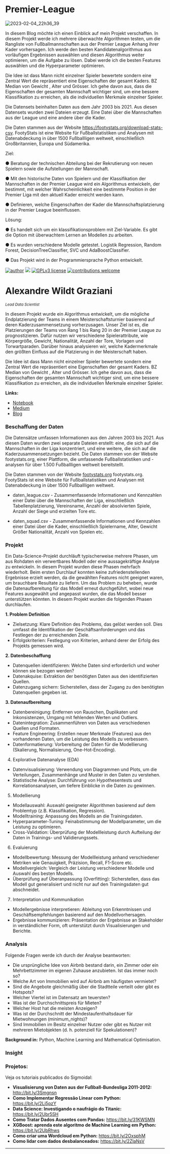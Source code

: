 # Premier-League

![2023-02-04_22h36_39](https://user-images.githubusercontent.com/18030121/216790586-91de0cdb-e93e-4717-a852-b4c97ef11fb9.png)


 

In diesem Blog möchte ich einen  Einblick auf mein Projekt verschaffen. In diesem Projekt werde ich mehrere überwachte Algorithmen testen, um die Rangliste von  Fußballmannschaften  aus der Premier League Anhang ihrer Kader vorhersagen. Ich werde den besten Kandidatenalgorithmus aus vorläufigen Ergebnissen auswählen und diesen Algorithmus weiter optimieren, um die Aufgabe zu lösen. Dabei werde ich die besten Features auswählen und die Hyperparameter  optimieren.

Die Idee ist dass Mann nicht einzelner Spieler bewertete sondern eine Zentral Wert die repräsentiert eine Eigenschaften der gesamt Kaders. BZ Median von Gewicht , Alter und Grösser. Ich gehe davon aus, dass die Eigenschaften der gesamten Mannschaft wichtiger sind, um eine bessere Klassifikation zu erreichen, als die individuellen Merkmale einzelner Spieler.

Die Datensets beinhalten Daten aus dem Jahr 2003 bis 2021. Aus diesen Datensets wurden zwei Dateien erzeugt. Eine Datei über die Mannschaften aus der League und eine andere über die Kader.

Die Daten stammen  aus der  Website  https://footystats.org/download-stats-csv.  FootyStats ist eine Website für Fußballstatistiken und Analysen mit Datenabdeckung in über 1500 Fußballligen weltweit, einschließlich Großbritannien, Europa und Südamerika.

Ziel:

●  Beratung der technischen Abteilung bei der  Rekrutierung von neuen Spielern sowie die Aufstellungen der Mannschaft. 

● Mit den historische Daten von Spielern und der Klassifikation der Mannschaften in der Premier League wird ein Algorithmus entwickeln, der bestimmt, mit welcher Wahrscheinlichkeit eine bestimmte Position  in der  Premier Liga  mit den aktuell Kader erreicht werden kann.

● Definieren, welche  Eingenschaften der Kader die Mannschaftsplatzierung in der Premier League beeinflussen.
 
Lösung:

● Es handelt sich um ein klassifikationsproblem mit Ziel-Variable. Es gibt die Option mit überwachtem Lernen an Modellen zu arbeiten.

● Es wurden verschiedene Modelle getestet. Logistik Regression, Random Forest,  DecisionTreeClassifier, SVC und AdaBoostClassifier.

● Das Projekt wird in der Programmiersprache Python entwickelt.      


















 [![author](https://img.shields.io/badge/author-wildt-red.svg)](https://www.linkedin.com/in/carlosfab) [![](https://img.shields.io/badge/python-3.7+-blue.svg)](https://www.python.org/downloads/release/python-365/) [![GPLv3 license](https://img.shields.io/badge/License-GPLv3-blue.svg)](http://perso.crans.org/besson/LICENSE.html) [![contributions welcome](https://img.shields.io/badge/contributions-welcome-brightgreen.svg?style=flat)](https://github.com/carlosfab/data_science/issues)


# Alexandre Wildt Graziani 
<sub>*Lead Data Scientist*</sub>

In diesem Projekt wurde ein Algorithmus entwickelt, um die mögliche Endplatzierung der Teams in einem Meisterschaftsturnier basierend auf deren Kaderzusammensetzung vorherzusagen. Unser Ziel ist es, die Platzierungen der Teams von Rang 1 bis Rang 20 in der Premier League zu prognostizieren. Dafür nutzen wir verschiedene Spielerattribute, wie Körpergröße, Gewicht, Nationalität, Anzahl der Tore, Vorlagen und Torwartparaden. Darüber hinaus analysieren wir, welche Kadermerkmale den größten Einfluss auf die Platzierung in der Meisterschaft haben.

Die Idee ist dass Mann nicht einzelner Spieler bewertete sondern eine Zentral Wert die repräsentiert eine Eigenschaften der gesamt Kaders. BZ Median von Gewicht , Alter und Grösser. Ich gehe davon aus, dass die Eigenschaften der gesamten Mannschaft wichtiger sind, um eine bessere Klassifikation zu erreichen, als die individuellen Merkmale einzelner Spieler.

**Links:**
* [Notebook](https://nbviewer.org/github/awildt01/Airbnb_Berlin-/blob/main/Airbnb_%28Berlin%29.ipynb)
* [Medium](https://medium.com/@alexandrewildtgraziani/analyse-der-airbnb-berlin-b002125a56f9)
* [Blog](https://sigmoidal.ai)

### Beschaffung der Daten
Die Datensätze umfassen Informationen aus den Jahren 2003 bis 2021. Aus diesen Daten wurden zwei separate Dateien erstellt: eine, die sich auf die Mannschaften in der Liga konzentriert, und eine weitere, die sich auf die Kaderzusammensetzungen bezieht. Die Daten stammen von der Website footystats.org, einer Plattform, die umfassende Fußballstatistiken und -analysen für über 1.500 Fußballligen weltweit bereitstellt.

Die Daten stammen von der Website [footystats.org](https://footystats.org/de/england/premier-league) footystats.org. FootyStats ist eine Website für Fußballstatistiken und Analysen mit Datenabdeckung in über 1500 Fußballligen weltweit.

- daten_league.csv - Zusammenfassende Informationen und Kennzahlen einer Datei über die Mannschaften der Liga, einschließlich Tabellenplatzierung, Vereinsname, Anzahl der absolvierten Spiele, Anzahl der Siege und erzielten Tore etc.

  
- daten_squad.csv -  Zusammenfassende Informationen und Kennzahlen einer Datei über die Kader, einschließlich Spielername, Alter, Gewicht Größer Nationalität, Anzahl von Spielen etc.


### Projekt 

Ein Data-Science-Projekt durchläuft typischerweise mehrere Phasen, um aus Rohdaten ein verwertbares Modell oder eine aussagekräftige Analyse zu entwickeln. In diesem Projekt wurden diese Phasen mehrfach wiederholt. Beim ersten Durchlauf konnten keine zufriedenstellenden Ergebnisse erzielt werden, da die gewählten Features nicht geeignet waren, um brauchbare Resultate zu liefern. Um das Problem zu beheben, wurde die Datenaufbereitung für das Modell erneut durchgeführt, wobei neue Features ausgewählt und angepasst wurden, die das Modell besser unterstützen könnten. In diesem Projekt wurden die folgenden Phasen durchlaufen.

**1. Problem Definition**

- Zielsetzung: Klare Definition des Problems, das gelöst werden soll. Dies umfasst die Identifikation der Geschäftsanforderungen und das Festlegen der zu erreichenden Ziele.
- Erfolgskriterien: Festlegung von Kriterien, anhand derer der Erfolg des Projekts gemessen wird.

**2. Datenbeschaffung**

- Datenquellen identifizieren: Welche Daten sind erforderlich und woher können sie bezogen werden?
- Datenakquise: Extraktion der benötigten Daten aus den identifizierten Quellen.
- Datenzugang sichern: Sicherstellen, dass der Zugang zu den benötigten Datenquellen gegeben ist.

**3. Datenaufbereitung**

- Datenbereinigung: Entfernen von Rauschen, Duplikaten und Inkonsistenzen, Umgang mit fehlenden Werten und Outliers.
- Datenintegration: Zusammenführen von Daten aus verschiedenen Quellen und Formaten.
- Feature Engineering: Erstellen neuer Merkmale (Features) aus den vorhandenen Daten, um die Leistung des Modells zu verbessern.
- Datenformatierung: Vorbereitung der Daten für die Modellierung (Skalierung, Normalisierung, One-Hot-Encoding).

4. Explorative Datenanalyse (EDA)

- Datenvisualisierung: Verwendung von Diagrammen und Plots, um die Verteilungen, Zusammenhänge und Muster in den Daten zu verstehen.
- Statistische Analyse: Durchführung von Hypothesentests und Korrelationsanalysen, um tiefere Einblicke in die Daten zu gewinnen.

5. Modellierung

- Modellauswahl: Auswahl geeigneter Algorithmen basierend auf dem Problemtyp (z.B. Klassifikation, Regression).
- Modelltraining: Anpassung des Modells an die Trainingsdaten.
- Hyperparameter-Tuning: Feinabstimmung der Modellparameter, um die Leistung zu optimieren.
- Cross-Validation: Überprüfung der Modellleistung durch Aufteilung der Daten in Trainings- und Validierungssets.

6. Evaluierung

- Modellbewertung: Messung der Modellleistung anhand verschiedener Metriken wie Genauigkeit, Präzision, Recall, F1-Score etc.
- Modellvergleich: Vergleich der Leistung verschiedener Modelle und Auswahl des besten Modells.
- Überprüfung auf Überanpassung (Overfitting): Sicherstellen, dass das Modell gut generalisiert und nicht nur auf den Trainingsdaten gut abschneidet.

7. Interpretation und Kommunikation

- Modellergebnisse interpretieren: Ableitung von Erkenntnissen und Geschäftsempfehlungen basierend auf den Modellvorhersagen.
- Ergebnisse kommunizieren: Präsentation der Ergebnisse an Stakeholder in verständlicher Form, oft unterstützt durch Visualisierungen und Berichte.


### Analysis 


Folgende Fragen werde ich durch der Analyse  beantworten:

+ Die ursprüngliche Idee von Airbnb bestand darin, ein Zimmer oder ein Mehrbettzimmer im eigenen Zuhause anzubieten. Ist das immer noch so?
+ Welche Art von Immobilien wird auf Airbnb am häufigsten vermietet?
+ Sind die Angebote gleichmäßig über die Stadtteile verteilt oder gibt es Hotspots?
+ Welcher Viertel ist im Datensatz am teuersten?
+ Was ist der Durchschnittspreis für Mieten?
+ Welcher Host hat die meisten Anzeigen?
+ Was ist der Durchschnitt der Mindestaufenthaltsdauer für Mietwohnungen (minimum_nights)?
+ Sind Immobilien im Besitz einzelner Nutzer oder gibt es Nutzer mit mehreren Mietobjekten (d. h. potenziell für Spekulationen)?


**Background in:** Python, Machine Learning and Mathematical Optimisation.





### Insight


### Projetos:
Veja os tutoriais publicados do Sigmoidal:

* **Visualisierung von Daten aus der Fußball-Bundesliga 2011-2012:** http://bit.ly/3Smgnsn
* **Como Implementar Regressão Linear com Python:** https://bit.ly/2Li5pzY
* **Data Science: Investigando o naufrágio do Titanic:** https://bit.ly/2Ubr5SH
* **Como Tratar Dados Ausentes com Pandas:** https://bit.ly/31KWSMN
* **XGBoost: aprenda este algoritmo de Machine Learning em Python:** https://bit.ly/2UbRhws
* **Como criar uma Wordcloud em Python:** https://bit.ly/2OxsphM
* **Como lidar com dados desbalanceados:** https://bit.ly/2ZlaNsV

---

